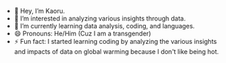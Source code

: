- 👋 Hey, I’m Kaoru.
- 👀 I’m interested in analyzing various insights through data.
- 🌱 I’m currently learning data analysis, coding, and languages.
- 😄 Pronouns: He/Him (Cuz I am a transgender)
- ⚡ Fun fact: I started learning coding by analyzing the various insights and impacts of data on global warming because I don't like being hot.

<!---
Zephyr-Kaoru/Zephyr-Kaoru is a ✨ special ✨ repository because its `README.md` (this file) appears on your GitHub profile.
You can click the Preview link to take a look at your changes.
--->
